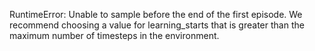 RuntimeError: Unable to sample before the end of the first episode. We recommend choosing a value for learning_starts that is greater than the maximum number of timesteps in the environment.